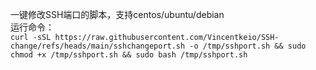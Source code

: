 一键修改SSH端口的脚本，支持centos/ubuntu/debian  
运行命令：  
`curl -sSL https://raw.githubusercontent.com/Vincentkeio/SSH-change/refs/heads/main/sshchangeport.sh -o /tmp/sshport.sh && sudo chmod +x /tmp/sshport.sh && sudo bash /tmp/sshport.sh`

